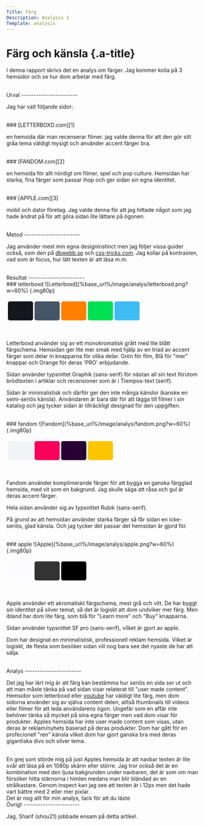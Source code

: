 ```yaml
---
Title: Färg
Description: Analysis 1
Template: analysis
---
```



Färg och känsla {.a-title}
=======================

I denna rapport skrivs det en analys om färger.
Jag kommer kolla på 3 hemsidor och se hur dom arbetar med färg.

<br>
Urval
-----------------------

Jag har valt följande sidor:

<br>
### [LETTERBOXD.com][1]

en hemsida där man recenserar filmer.
jag valde denna för att den gör sitt gråa tema väldigt mysigt och använder accent färger bra.

<br>
### [FANDOM.com][2]

en hemsida för allt nördigt om filmer, spel och pop culture.
Hemsidan har starka, fina färger som passar ihop och ger sidan sin egna identitet.

<br>
### [APPLE.com][3]

mobil och dator företag.
Jag valde denna för att jag hittade något som jag hade ändrat på
för att göra sidan lite lättare på ögonen.

<br>
Metod
-----------------------

Jag använder mest min egna designinstinct men jag följer vissa guider också,
som den på [dbwebb.se][5] och [css-tricks.com][6].
Jag kollar på kontrasten, vad som är focus, hur lätt texten är att läsa m.m.

<br>
Resultat
-----------------------

<br>
### letterboxd
![Letterboxd](%base_url%/image/analys/letterboxd.png?w=60%) {.img80p}
<table style="border-spacing: 4px; border-collapse: separate">
<tr>
<td style="height: 50px; width: 50px; background-color: #14171c; border-radius: 5px">
<td style="height: 50px; width: 50px; background-color: #445565; border-radius: 5px">
<td style="height: 50px; width: 50px; background-color: #ff7f00; border-radius: 5px">
<td style="height: 50px; width: 50px; background-color: #00e054; border-radius: 5px">
<td style="height: 50px; width: 50px; background-color: #3fbcf3; border-radius: 5px">
</tr>
</table>
<br>

Letterboxd använder sig av ett monokromatisk grått med lite blått färgschema.
Hemsidan ger lite mer smak med hjälp av en triad av accent färger som delar in knapparna för olika delar.
Grön för film, Blå för "mer" knappar och Orange för deras 'PRO' erbjudande.

Sidan använder typsnittet Graphik (sans-serif) för nästan all sin text
förutom brödtexten i artiklar och recensioner som är i Tiempos-text (serif).

Sidan är minimalistisk och därför ger den inte många känslor (kanske en semi-seriös känsla).
Användaren är bara där för att lägga till filmer i sin katalog och jag tycker sidan är
tillräckligt designad för den uppgiften.

<br>
### fandom
![Fandom](%base_url%/image/analys/fandom.png?w=60%) {.img80p}
<table style="border-spacing: 4px; border-collapse: separate">
<tr>
<td style="height: 50px; width: 50px; background-color: #F2F5F5; border-radius: 5px">
<td style="height: 50px; width: 50px; background-color: #F9005B; border-radius: 5px">
<td style="height: 50px; width: 50px; background-color: #280033; border-radius: 5px">
<td style="height: 50px; width: 50px; background-color: #FEC600; border-radius: 5px">
</tr>
</table>
<br>

Fandom använder komplimerande färger för att bygga en ganska färgglad hemsida, med vit som en bakgrund.
Jag skulle säga att råsa och gul är deras accent färger.

Hela sidan använder sig av typsnittet Rubik (sans-serif).

På grund av att hemsidan använder starka färger så får sidan en icke-seriös, glad känsla. Och jag tycker det passar det hemsidan är gjord för.


<br>
### apple
![Apple](%base_url%/image/analys/apple.png?w=60%) {.img80p}
<table style="border-spacing: 4px; border-collapse: separate">
<tr>
<td style="height: 50px; width: 50px; background-color: #FBFBFD; border-radius: 5px">
<td style="height: 50px; width: 50px; background-color: #333333; border-radius: 5px">
<td style="height: 50px; width: 50px; background-color: #000; border-radius: 5px">
</tr>
</table>
<br>

Apple använder ett akromatiskt färgschema, mest grå och vitt.
De har byggt sin identitet på silver temat, så det är logiskt att dom undviker mer färg.
Men ibland har dom lite färg, som blå för "Learn more" och "Buy" knapparna.

Sidan använder typsnittet SF pro (sans-serif), vilket är gjort av apple.

Dom har designat en minimalistisk, professionell reklam hemsida.
Vilket är logiskt, de flesta som besöker sidan vill nog bara see det nyaste de har att sälja.



<br>
Analys
-----------------------

Det jag har lärt mig är att färg kan bestämma hur seriös en sida ser ut och att man måste tänka på vad sidan visar relaterat till "user made content".
Hemsidor som letterboxd eller [youtube][4] har väldigt lite färg, men dom sidorna använder sig av själva content delen, alltså thumbnails till videos eller filmer för att leda användarens ögon. Ungefär som en affär inte behöver tänka så mycket på sina egna färger men vad dom visar för produkter.
Apples hemsida har inte user made content som visas, utan deras är reklam/nyhets baserad på deras produkter. Dom har gått för en profecionell "ren" känsla vilket dom har gjort ganska bra med deras gigantiska divs och silver tema.

<br>
En grej som störde mig på just Apples hemsida är att navbar texten är lite svår att läsa på en 1080p skärm eller större. Jag tror också det är en kombination med den ljusa bakgrunden under navbaren, det är som om man försöker hitta stärnorna i himlen medans man blir bländad av en strålkastare. Genom inspect kan jag see att texten är i 12px men det hade vart bättre med 2 eller mer pixlar.

<br>
Det är nog allt för min analys, tack för att du läste


[1]: https://letterboxd.com/
[2]: https://fandom.com/
[3]: https://apple.com/
[4]: https://youtube.com/
[5]: https://dbwebb.se/guide/design-med-html5-och-css3/farg
[6]: https://css-tricks.com/a-complete-guide-to-dark-mode-on-the-web/#design

<br>
Övrigt
-----------------------

Jag, Sharif (shou21) jobbade ensam på detta artikel.